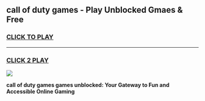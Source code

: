 
## call of duty games - Play Unblocked Gmaes & Free
<h3>
<a href="https://premium.freeplayer.one?title=call_of_duty_games&ref=20F">CLICK TO PLAY</a></h3>
<hr>

<h3>
<a href="https://premium.freeplayer.one?title=call_of_duty_games&ref=20F">CLICK 2 PLAY</a>
  
</h3>

<a href="https://premium.freeplayer.one?title=call_of_duty_games&ref=20F/"><img src="https://clearcache.store/games.png"></a>


**call of duty games games unblocked: Your Gateway to Fun and Accessible Online Gaming**

